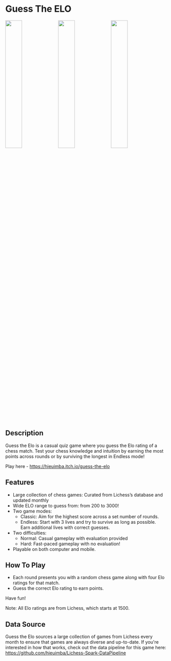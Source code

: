 # Guess The ELO

<p float="left">
  <img src="https://github.com/user-attachments/assets/1ebf474a-65d4-455a-bf56-f831978bd95b" width="32%" /> 
  <img src="https://github.com/user-attachments/assets/22439375-7ff7-4d54-9587-2025f117a835" width="32%" /> 
  <img src="https://github.com/user-attachments/assets/aaa6f225-e1e7-4b4c-b136-f47646edc3ad" width="32%" />
</p>

## Description

Guess the Elo is a casual quiz game where you guess the Elo rating of a chess match. Test your chess knowledge and intuition by earning the most points across rounds or by surviving the longest in Endless mode!

Play here - https://hieuimba.itch.io/guess-the-elo

## Features

- Large collection of chess games: Curated from Lichess’s database and updated monthly
- Wide ELO range to guess from: from 200 to 3000!
- Two game modes:
    - Classic: Aim for the highest score across a set number of rounds.
    - Endless: Start with 3 lives and try to survive as long as possible. Earn additional lives with correct guesses.
- Two difficulties:
    - Normal: Casual gameplay with evaluation provided
    - Hard: Fast-paced gameplay with no evaluation!
- Playable on both computer and mobile.


## How To Play

- Each round presents you with a random chess game along with four Elo ratings for that match.
- Guess the correct Elo rating to earn points.

Have fun!

Note: All Elo ratings are from Lichess, which starts at 1500.

## Data Source

Guess the Elo sources a large collection of games from Lichess every month to ensure that games are always diverse and up-to-date. If you're interested in how that works, check out the data pipeline for this game here: https://github.com/hieuimba/Lichess-Spark-DataPipeline
